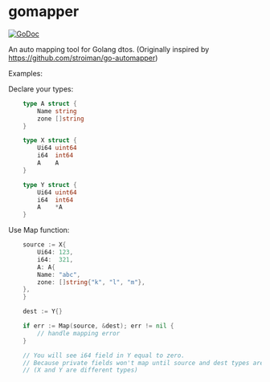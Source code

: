 # gomapper

[![GoDoc](https://godoc.org/github.com/Trendyol/gomapper?status.svg)](https://godoc.org/github.com/Trendyol/gomapper)

An auto mapping tool for Golang dtos.
(Originally inspired by https://github.com/stroiman/go-automapper)

Examples:

Declare your types:

```go
    type A struct {
        Name string
        zone []string
    }

    type X struct {
        Ui64 uint64
        i64  int64
        A    A
    }

    type Y struct {
        Ui64 uint64
        i64  int64
        A    *A
    }
```

Use Map function:

```go
    source := X{
        Ui64: 123,
        i64:  321,
        A: A{
	    Name: "abc",
	    zone: []string{"k", "l", "m"},
	},
    }

    dest := Y{}

    if err := Map(source, &dest); err != nil {
        // handle mapping error
    }

    // You will see i64 field in Y equal to zero.
    // Because private fields won't map until source and dest types are the same.
    // (X and Y are different types)
```
